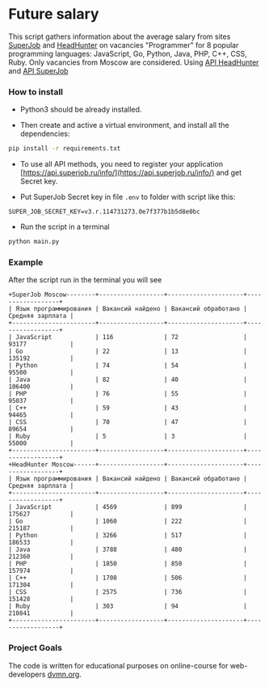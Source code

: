# Future salary

This script gathers information about the average salary from sites [SuperJob](https://www.superjob.ru) and [HeadHunter](https://www.hh.ru) on vacancies "Programmer" for 8 popular programming languages: JavaScript, Go, Python, Java, PHP, C++, CSS, Ruby.
Only vacancies from Moscow are considered.
Using [API HeadHunter](https://github.com/hhru/api/blob/master/docs/general.md) and [API SuperJob](https://api.superjob.ru)

### How to install

* Python3 should be already installed.

* Then create and active a virtual environment, and install all the dependencies:
```bash
pip install -r requirements.txt
```

* To use all API methods, you need to register your application [https://api.superjob.ru/info/](https://api.superjob.ru/info/) and get Secret key.

* Put SuperJob Secret key in file `.env` to folder with script like this:
```
SUPER_JOB_SECRET_KEY=v3.r.114731273.0e7f377b1b5d8e0bc
```

* Run the script in a terminal
```bash
python main.py
```

### Example
After the script run in the terminal you will see

```
+SuperJob Moscow--------+------------------+---------------------+------------------+
| Язык программирования | Вакансий найдено | Вакансий обработано | Средняя зарплата |
+-----------------------+------------------+---------------------+------------------+
| JavaScript            | 116              | 72                  | 93177            |
| Go                    | 22               | 13                  | 135192           |
| Python                | 74               | 54                  | 95500            |
| Java                  | 82               | 40                  | 106400           |
| PHP                   | 76               | 55                  | 95037            |
| C++                   | 59               | 43                  | 94465            |
| CSS                   | 70               | 47                  | 89654            |
| Ruby                  | 5                | 3                   | 55000            |
+-----------------------+------------------+---------------------+------------------+
+HeadHunter Moscow------+------------------+---------------------+------------------+
| Язык программирования | Вакансий найдено | Вакансий обработано | Средняя зарплата |
+-----------------------+------------------+---------------------+------------------+
| JavaScript            | 4569             | 899                 | 175627           |
| Go                    | 1060             | 222                 | 215187           |
| Python                | 3266             | 517                 | 186533           |
| Java                  | 3788             | 480                 | 212360           |
| PHP                   | 1850             | 850                 | 157974           |
| C++                   | 1708             | 506                 | 171304           |
| CSS                   | 2575             | 736                 | 151428           |
| Ruby                  | 303              | 94                  | 210841           |
+-----------------------+------------------+---------------------+------------------+
```

### Project Goals

The code is written for educational purposes on online-course for web-developers [dvmn.org](https://dvmn.org/).
